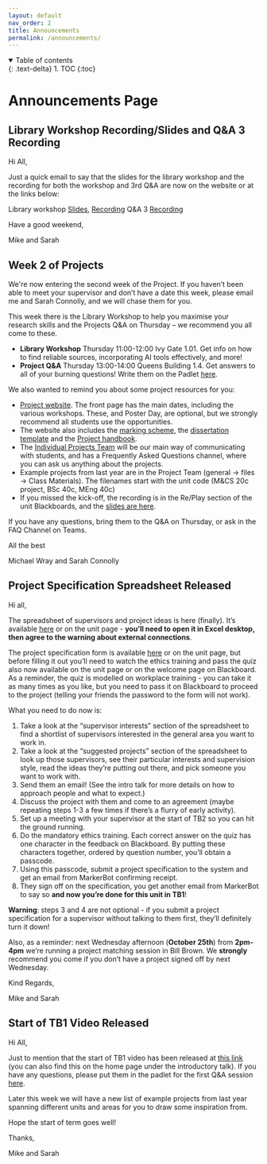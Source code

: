 ```yaml
---
layout: default
nav_order: 2
title: Announcements
permalink: /announcements/
---
```


<details open markdown="block">
<summary>
Table of contents
</summary>
{: .text-delta}
1. TOC
{:toc}
</details>

# Announcements Page


## Library Workshop Recording/Slides and Q&A 3 Recording

Hi All,

Just a quick email to say that the slides for the library workshop and the recording for both the workshop and 3rd Q&A are now on the website or at the links below:

Library workshop [Slides](https://uob-my.sharepoint.com/:p:/g/personal/mw1760_bristol_ac_uk/EXoqJuUQOs5PoSe4355rFu4BCqxFn4W5Nq3JpZ2X1b636g?e=iJfXCt), [Recording](https://mediasite.bris.ac.uk/Mediasite/Play/415d6236aa084fb2b9409bcd7856de1e1d)
Q&A 3 [Recording](https://mediasite.bris.ac.uk/Mediasite/Play/33848200efcb43cdbb134000641608a51d)

Have a good weekend,

Mike and Sarah


## Week 2 of Projects

We're now entering the second week of the Project.  If you haven’t been able to meet your supervisor and don’t have a date this week, please email me and Sarah Connolly, and we will chase them for you. 

This week there is the Library Workshop to help you maximise your research skills and the Projects Q&A on Thursday – we recommend you all come to these. 
* **Library Workshop** Thursday 11:00-12:00 Ivy Gate 1.01. Get info on how to find reliable sources, incorporating AI tools effectively, and more!
* **Project Q&A** Thursday 13:00-14:00 Queens Building 1.4. Get answers to all of your burning questions! Write them on the Padlet [here](https://uob.padlet.org/michaelwray1/individual-projects-23-24-q-a-3-6in1lwfinnzesipq).

 

We also wanted to remind you about some project resources for you:

 

* [Project website](https://cs-uob-individual-project.github.io/).  The front page has the main dates, including the various workshops.  These, and Poster Day, are optional, but we strongly recommend all students use the opportunities.
* The website also includes the [marking scheme](https://cs-uob-individual-project.github.io/handbook/#mark-scheme), the [dissertation template](https://cs-uob-individual-project.github.io/assessment/#latex-dissertation-template) and the [Project handbook](https://cs-uob-individual-project.github.io/handbook/).
* The [Individual Projects Team](https://teams.microsoft.com/l/team/19%3aSU5HfuaMqsyIqoDSgjTgrmYLAWHKGbNfamySiYADjI01%40thread.tacv2/conversations?groupId=1b63f256-c976-4dcf-8dbf-a0fc4d6bcb49&tenantId=b2e47f30-cd7d-4a4e-a5da-b18cf1a4151b) will be our main way of communicating with students, and has a Frequently Asked Questions channel, where you can ask us anything about the projects. 
* Example projects from last year are in the Project Team (general -> files -> Class Materials).  The filenames start with the unit code (M&CS 20c project, BSc 40c, MEng 40c)
* If you missed the kick-off, the recording is in the Re/Play section of the unit Blackboards, and the [slides are here](https://uob.sharepoint.com/:b:/r/teams/grp-cs-individual-projects-20232024/Class%20Materials/kick-off.pdf?csf=1&web=1&e=3ig3kj). 
 

If you have any questions, bring them to the Q&A on Thursday, or ask in the FAQ Channel on Teams.


All the best

 
Michael Wray and Sarah Connolly


## Project Specification Spreadsheet Released

Hi all,

The spreadsheet of supervisors and project ideas is here (finally). It’s available [here](https://uob-my.sharepoint.com/:x:/g/personal/fz19826_bristol_ac_uk/ESYKQgOA6MdCsfNr39lHq3EBKwArGEpOKmuXcMnjjfT3sQ) or on the unit page - **you’ll need to open it in Excel desktop, then agree to the warning about external connections**.

The project specification form is available [here](https://forms.office.com/Pages/ResponsePage.aspx?id=MH_ksn3NTkql2rGM8aQVG1XIgcXxY4VKmVom51Cg1JBUQzhDVVRYTEhKQkFaSlNNNVAzVjJIUFU1Ti4u) or on the unit page, but before filling it out you’ll need to watch the ethics training and pass the quiz also now available on the unit page or on the welcome page on Blackboard. As a reminder, the quiz is modelled on workplace training - you can take it as many times as you like, but you need to pass it on Blackboard to proceed to the project (telling your friends the password to the form will not work). 

What you need to do now is:
1. Take a look at the “supervisor interests” section of the spreadsheet to find a shortlist of supervisors interested in the general area you want to work in.
2. Take a look at the “suggested projects” section of the spreadsheet to look up those supervisors, see their particular interests and supervision style, read the ideas they’re putting out there, and pick someone you want to work with.
3. Send them an email! (See the intro talk for more details on how to approach people and what to expect.)
4. Discuss the project with them and come to an agreement (maybe repeating steps 1-3 a few times if there’s a flurry of early activity).
5. Set up a meeting with your supervisor at the start of TB2 so you can hit the ground running.
6. Do the mandatory ethics training. Each correct answer on the quiz has one character in the feedback on Blackboard. By putting these characters together, ordered by question number, you’ll obtain a passcode.
7. Using this passcode, submit a project specification to the system and get an email from MarkerBot confirming receipt.
8. They sign off on the specification, you get another email from MarkerBot to say so **and now you’re done for this unit in TB1**!

**Warning**: steps 3 and 4 are not optional - if you submit a project specification for a supervisor without talking to them first, they’ll definitely turn it down!

Also, as a reminder: next Wednesday afternoon (**October 25th**) from **2pm-4pm** we’re running a project matching session in Bill Brown. We **strongly** recommend you come if you don’t have a project signed off by next Wednesday.

Kind Regards,

Mike and Sarah


## Start of TB1 Video Released

Hi All,

Just to mention that the start of TB1 video has been released at [this link]() (you can also find this on the home page under the introductory talk). If you have any questions, please put them in the padlet for the first Q&A session [here](https://uob.padlet.org/michaelwray1/individual-projects-23-24-q-a-1-hpsbiporpnr7eezo).

Later this week we will have a new list of example projects from last year spanning different units and areas for you to draw some inspiration from.

Hope the start of term goes well!

Thanks,

Mike and Sarah
